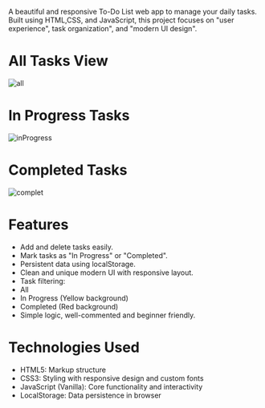A beautiful and responsive To-Do List web app to manage your daily tasks. Built using HTML,CSS, and JavaScript, this project focuses on "user experience", task organization", and "modern UI design".

# All Tasks View
![all](https://github.com/user-attachments/assets/37994a6e-2750-462f-80ad-96a7d17525aa)

# In Progress Tasks
![inProgress](https://github.com/user-attachments/assets/5b685586-7dd1-4ffa-9f0e-bbcbefc51ddf)

# Completed Tasks
![complet](https://github.com/user-attachments/assets/8db03ac3-7aa0-458e-9226-84208976f7b0)


# Features
-  Add and delete tasks easily.
-  Mark tasks as "In Progress" or "Completed".
-  Persistent data using localStorage.
-  Clean and unique modern UI with responsive layout.
-  Task filtering:
  - All
  - In Progress (Yellow background)
  - Completed (Red background)
-  Simple logic, well-commented and beginner friendly.

# Technologies Used

- HTML5: Markup structure
- CSS3:  Styling with responsive design and custom fonts
- JavaScript (Vanilla): Core functionality and interactivity
- LocalStorage: Data persistence in browser
